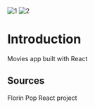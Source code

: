 ![1](https://user-images.githubusercontent.com/63557278/101296296-e95a8800-3822-11eb-9bba-582f7695cea3.png)
![2](https://user-images.githubusercontent.com/63557278/101296302-ed86a580-3822-11eb-9859-64f3ce2ff2ad.png)


# Introduction
Movies app built with React

## Sources
Florin Pop React project
